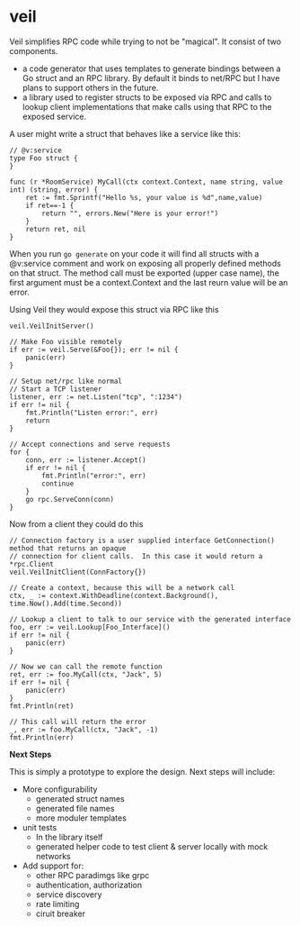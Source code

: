 # veil
Veil simplifies RPC code while trying to not be "magical".  It consist of two components.

* a code generator that uses templates to generate bindings between a Go struct and an RPC library.  By default it binds to net/RPC but I have plans to support others in the future.  
* a library used to register structs to be exposed via RPC and calls to lookup client implementations that make calls using that RPC to the exposed service.

A user might write a struct that behaves like a service like this:

```
// @v:service
type Foo struct {
}

func (r *RoomService) MyCall(ctx context.Context, name string, value int) (string, error) {
    ret := fmt.Sprintf("Hello %s, your value is %d",name,value)
    if ret==-1 {
        return "", errors.New("Here is your error!")
    }
    return ret, nil
}
```

When you run ```go generate``` on your code it will find all structs with a @v:service comment and work on exposing all properly defined methods on that struct.  The method call must be exported (upper case name), the first argument must be a context.Context and the last reurn value will be an error.

Using Veil they would expose this struct via RPC like this

```
veil.VeilInitServer()

// Make Foo visible remotely
if err := veil.Serve(&Foo{}); err != nil {
	panic(err)
}

// Setup net/rpc like normal
// Start a TCP listener
listener, err := net.Listen("tcp", ":1234")
if err != nil {
	fmt.Println("Listen error:", err)
	return
}

// Accept connections and serve requests
for {
	conn, err := listener.Accept()
	if err != nil {
		fmt.Println("error:", err)
		continue
	}
	go rpc.ServeConn(conn)
}
```

Now from a client they could do this

```
// Connection factory is a user supplied interface GetConnection() method that returns an opaque
// connection for client calls.  In this case it would return a *rpc.Client
veil.VeilInitClient(ConnFactory{})

// Create a context, because this will be a network call
ctx, _ := context.WithDeadline(context.Background(), time.Now().Add(time.Second))

// Lookup a client to talk to our service with the generated interface
foo, err := veil.Lookup[Foo_Interface]()
if err != nil {
	panic(err)
}

// Now we can call the remote function
ret, err := foo.MyCall(ctx, "Jack", 5)
if err != nil {
    panic(err)
}
fmt.Println(ret)

// This call will return the error
_, err := foo.MyCall(ctx, "Jack", -1)
fmt.Println(err)

```

**Next Steps**

This is simply a prototype to explore the design.  Next steps will include:

* More configurability
    * generated struct names 
    * generated file names
    * more moduler templates
* unit tests
    * In the library itself
    * generated helper code to test client & server locally with mock networks
* Add support for:
    * other RPC paradimgs like grpc
    * authentication, authorization
    * service discovery 
    * rate limiting
    * ciruit breaker 